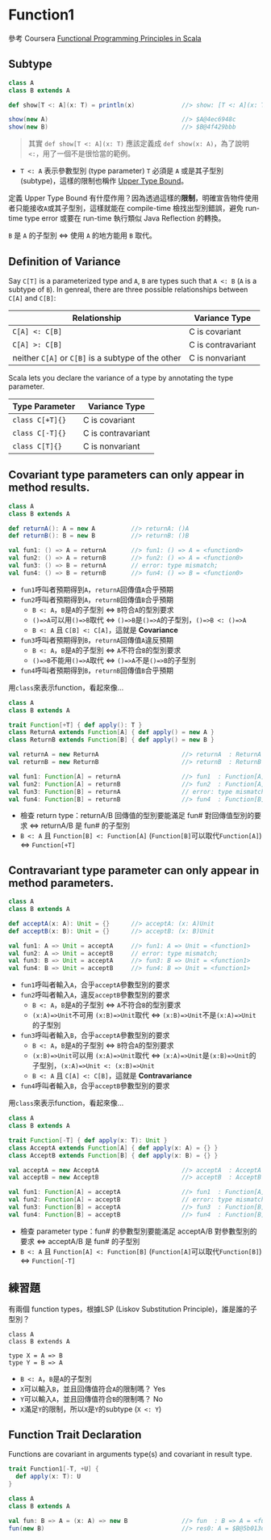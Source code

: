 # Function1

參考 Coursera [Functional Programming Principles in Scala](https://class.coursera.org/progfun-005/lecture)

## Subtype
```scala
class A
class B extends A

def show[T <: A](x: T) = println(x)             //> show: [T <: A](x: T)Unit

show(new A)                                     //> $A@4ec6948c
show(new B)                                     //> $B@4f429bbb
```
> 其實 ```def show[T <: A](x: T)``` 應該定義成 ```def show(x: A)```，為了說明 ```<:```，用了一個不是很恰當的範例。

- ```T <: A``` 表示參數型別 (type parameter) ```T``` 必須是 ```A``` 或是其子型別 (subtype)，這樣的限制也稱作 [Upper Type Bound](http://www.scala-lang.org/old/node/136)。

定義 Upper Type Bound 有什麼作用？因為透過這樣的**限制**，明確宣告物件使用者只能接收```A```或其子型別，這樣就能在 compile-time 檢找出型別錯誤，避免 run-time type error 或要在 run-time 執行類似 Java Reflection 的轉換。

```B``` 是 ```A``` 的子型別 ⇔ 使用 ```A``` 的地方能用 ```B``` 取代。

## Definition of Variance

Say ```C[T]``` is a parameterized type and ```A```, ```B``` are types such that ```A <: B``` (```A``` is a subtype of ```B```).
In genreal, there are three possible relationships between ```C[A]``` and ```C[B]```:

| Relationship | Variance Type |
|--------------|---------------|
| ```C[A] <: C[B]``` | C is covariant |
| ```C[A] >: C[B]``` | C is contravariant |
| neither ```C[A]``` or ```C[B]``` is a subtype of the other | C is nonvariant |

Scala lets you declare the variance of a type by annotating the type parameter.

| Type Parameter | Variance Type |
|----------------|---------------|
| ```class C[+T]{}``` | C is covariant |
| ```class C[-T]{}``` | C is contravariant |
| ```class C[T]{}``` | C is nonvariant |

## Covariant type parameters can only appear in method results.
```scala
class A
class B extends A

def returnA(): A = new A          //> returnA: ()A
def returnB(): B = new B          //> returnB: ()B

val fun1: () => A = returnA       //> fun1: () => A = <function0>
val fun2: () => A = returnB       //> fun2: () => A = <function0>
val fun3: () => B = returnA       // error: type mismatch;
val fun4: () => B = returnB       //> fun4: () => B = <function0>
```
- ```fun1```呼叫者預期得到```A```，```returnA```回傳值```A```合乎預期
- ```fun2```呼叫者預期得到```A```，```returnB```回傳值```B```合乎預期
  - ```B <: A```，```B```是```A```的子型別 ⇔ ```B```符合```A```的型別要求
  - ```()=>A```可以用```()=>B```取代 ⇔ ```()=>B```是```()=>A```的子型別，```()=>B <: ()=>A```
  - ```B <: A``` 且 ```C[B] <: C[A]```，這就是 **Covariance**
- ```fun3```呼叫者預期得到```B```，```returnA```回傳值```A```違反預期
  - ```B <: A```，```B```是```A```的子型別 ⇔ ```A```不符合```B```的型別要求
  - ```()=>B```不能用```()=>A```取代 ⇔ ```()=>A```不是```()=>B```的子型別
- ```fun4```呼叫者預期得到```B```，```returnB```回傳值```B```合乎預期

用```class```來表示function，看起來像...
```scala
class A
class B extends A

trait Function[+T] { def apply(): T }
class ReturnA extends Function[A] { def apply() = new A }
class ReturnB extends Function[B] { def apply() = new B }

val returnA = new ReturnA                       //> returnA  : ReturnA = $ReturnA@8854a21a
val returnB = new ReturnB                       //> returnB  : ReturnB = $ReturnB@1a7811df

val fun1: Function[A] = returnA                 //> fun1  : Function[A] = $ReturnA@8854a21a
val fun2: Function[A] = returnB                 //> fun2  : Function[A] = $ReturnB@1a7811df
val fun3: Function[B] = returnA                 // error: type mismatch;
val fun4: Function[B] = returnB                 //> fun4  : Function[B] = $ReturnB@1a7811df
```
- 檢查 return type：returnA/B 回傳值的型別要能滿足 fun# 對回傳值型別的要求 ⇔ returnA/B 是 fun# 的子型別
- ```B <: A``` 且 ```Function[B] <: Function[A]``` (```Function[B]```可以取代```Function[A]```) ⇔ ```Function[+T]```

## Contravariant type parameter can only appear in method parameters.
```scala
class A
class B extends A

def acceptA(x: A): Unit = {}      //> acceptA: (x: A)Unit
def acceptB(x: B): Unit = {}      //> acceptB: (x: B)Unit

val fun1: A => Unit = acceptA     //> fun1: A => Unit = <function1>
val fun2: A => Unit = acceptB     // error: type mismatch;
val fun3: B => Unit = acceptA     //> fun3: B => Unit = <function1>
val fun4: B => Unit = acceptB     //> fun4: B => Unit = <function1>
```
- ```fun1```呼叫者輸入```A```，合乎```acceptA```參數型別的要求
- ```fun2```呼叫者輸入```A```，違反```acceptB```參數型別的要求
  - ```B <: A```，```B```是```A```的子型別 ⇔ ```A```不符合```B```的型別要求
  - ```(x:A)=>Unit```不可用 ```(x:B)=>Unit```取代 ⇔ ```(x:B)=>Unit```不是```(x:A)=>Unit```的子型別
- ```fun3```呼叫者輸入```B```，合乎```acceptA```參數型別的要求
  - ```B <: A```，```B```是```A```的子型別 ⇔ ```B```符合```A```的型別要求
  - ```(x:B)=>Unit```可以用 ```(x:A)=>Unit```取代 ⇔ ```(x:A)=>Unit```是```(x:B)=>Unit```的子型別，```(x:A)=>Unit <: (x:B)=>Unit```
  - ```B <: A``` 且 ```C[A] <: C[B]```，這就是 **Contravariance**
- ```fun4```呼叫者輸入```B```，合乎```acceptB```參數型別的要求

用```class```來表示function，看起來像...
```scala
class A
class B extends A

trait Function[-T] { def apply(x: T): Unit }
class AcceptA extends Function[A] { def apply(x: A) = {} }
class AcceptB extends Function[B] { def apply(x: B) = {} }

val acceptA = new AcceptA                       //> acceptA  : AcceptA = $AcceptA@40fb2f19
val acceptB = new AcceptB                       //> acceptB  : AcceptB = $AcceptB@163202d6

val fun1: Function[A] = acceptA                 //> fun1  : Function[A] = $AcceptA@40fb2f19
val fun2: Function[A] = acceptB                 // error: type mismatch;
val fun3: Function[B] = acceptA                 //> fun3  : Function[B] = $AcceptA@40fb2f19
val fun4: Function[B] = acceptB                 //> fun4  : Function[B] = $AcceptB@163202d6
```
- 檢查 parameter type：fun# 的參數型別要能滿足 acceptA/B 對參數型別的要求 ⇔ acceptA/B 是 fun# 的子型別
- ```B <: A``` 且 ```Function[A] <: Function[B]``` (```Function[A]```可以取代```Function[B]```) ⇔ ```Function[-T]```

## 練習題
有兩個 function types，根據LSP (Liskov Substitution Principle)，誰是誰的子型別？

```
class A
class B extends A

type X = A => B
type Y = B => A
```
- ```B <: A```，```B```是```A```的子型別
- ```X```可以輸入```B```，並且回傳值符合```A```的限制嗎？ Yes
- ```Y```可以輸入```A```，並且回傳值符合```B```的限制嗎？ No
- ```X```滿足```Y```的限制，所以```X```是```Y```的subtype (```X <: Y```)

## Function Trait Declaration
Functions are covariant in arguments type(s) and covariant in result type.

```scala
trait Function1[-T, +U] {
  def apply(x: T): U
}
```
```scala
class A
class B extends A

val fun: B => A = (x: A) => new B               //> fun  : B => A = <function1>
fun(new B)                                      //> res0: A = $B@5b013dc8
```

